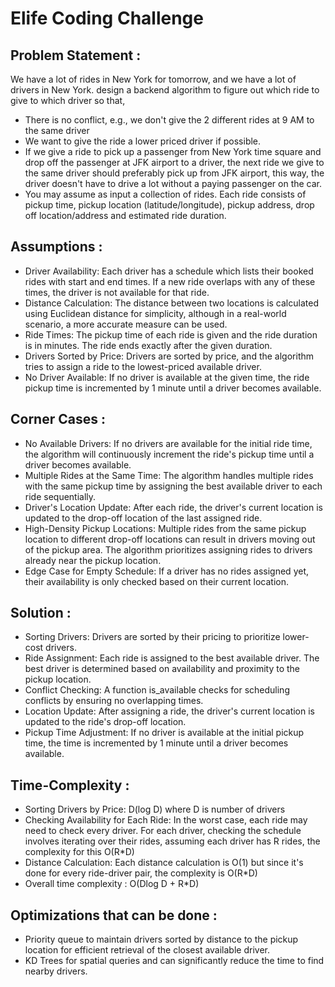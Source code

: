 # Elife Coding Challenge

## Problem Statement : 

We have a lot of rides in New York for tomorrow, and we have a lot of drivers in New York. design a backend algorithm to figure out which ride to give to which driver so that,

* There is no conflict, e.g., we don't give the 2 different rides at 9 AM to the same driver 
* We want to give the ride a lower priced driver if possible. 
* If we give a ride to pick up a passenger from New York time square and drop off the passenger at JFK airport to a driver, the next ride we give to the same driver should preferably pick up from JFK airport, this way, the driver doesn't have to drive a lot without a paying passenger on the car. 
* You may assume as input a collection of rides. Each ride consists of pickup time, pickup location (latitude/longitude), pickup address, drop off location/address and estimated ride duration.

## Assumptions : 

* Driver Availability: Each driver has a schedule which lists their booked rides with start and end times. If a new ride overlaps with any of these times, the driver is not available for that ride.
* Distance Calculation: The distance between two locations is calculated using Euclidean distance for simplicity, although in a real-world scenario, a more accurate measure can be used.
* Ride Times: The pickup time of each ride is given and the ride duration is in minutes. The ride ends exactly after the given duration.
* Drivers Sorted by Price: Drivers are sorted by price, and the algorithm tries to assign a ride to the lowest-priced available driver.
* No Driver Available: If no driver is available at the given time, the ride pickup time is incremented by 1 minute until a driver becomes available.

## Corner Cases : 

* No Available Drivers: If no drivers are available for the initial ride time, the algorithm will continuously increment the ride's pickup time until a driver becomes available.
* Multiple Rides at the Same Time: The algorithm handles multiple rides with the same pickup time by assigning the best available driver to each ride sequentially.
* Driver's Location Update: After each ride, the driver's current location is updated to the drop-off location of the last assigned ride.
* High-Density Pickup Locations: Multiple rides from the same pickup location to different drop-off locations can result in drivers moving out of the pickup area. The algorithm prioritizes assigning rides to drivers already near the pickup location.
* Edge Case for Empty Schedule: If a driver has no rides assigned yet, their availability is only checked based on their current location.

## Solution :

* Sorting Drivers: Drivers are sorted by their pricing to prioritize lower-cost drivers.
* Ride Assignment: Each ride is assigned to the best available driver. The best driver is determined based on availability and proximity to the pickup location.
* Conflict Checking: A function is_available checks for scheduling conflicts by ensuring no overlapping times.
* Location Update: After assigning a ride, the driver's current location is updated to the ride's drop-off location.
* Pickup Time Adjustment: If no driver is available at the initial pickup time, the time is incremented by 1 minute until a driver becomes available.

## Time-Complexity : 

* Sorting Drivers by Price: D(log D) where D is number of drivers
* Checking Availability for Each Ride: In the worst case, each ride may need to check every driver. For each driver, checking the schedule involves iterating over their rides, assuming each driver has R rides, the complexity for this O(R*D)
* Distance Calculation: Each distance calculation is O(1) but since it's done for every ride-driver pair, the complexity is O(R*D)
* Overall time complexity : O(Dlog D + R*D) 

## Optimizations that can be done : 

* Priority queue to maintain drivers sorted by distance to the pickup location for efficient retrieval of the closest available driver.
* KD Trees for spatial queries and can significantly reduce the time to find nearby drivers.